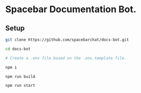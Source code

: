 <!--
SPDX-FileCopyrightText: 2023 Maddy <https://github.com/MaddyUnderStars>

SPDX-License-Identifier: AGPL-3.0-or-later
-->
# Spacebar Documentation Bot.

## Setup

```sh
git clone https://github.com/spacebarchat/docs-bot.git

cd docs-bot

# Create a .env file based on the .env.template file.

npm i

npm run build

npm run start
```
